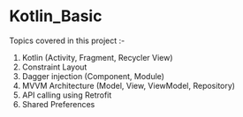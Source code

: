 # Kotlin_Basic

Topics covered in this project :-
1) Kotlin (Activity, Fragment, Recycler View)
2) Constraint Layout
3) Dagger injection (Component, Module)
4) MVVM Architecture (Model, View, ViewModel, Repository)
5) API calling using Retrofit
6) Shared Preferences
